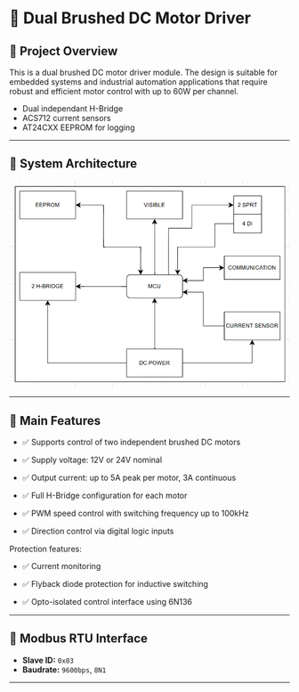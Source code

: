 # 🔋 Dual Brushed DC Motor Driver

## 📌 Project Overview
This is a dual brushed DC motor driver module. The design is suitable for embedded systems and industrial automation applications that require robust and efficient motor control with up to 60W per channel.
- Dual independant H-Bridge 
- ACS712 current sensors
- AT24CXX EEPROM for logging

---

## 📐 System Architecture

![System Architecture](./Docs/SDK.png)

---
## 🧰 Main Features

- ✅ Supports control of two independent brushed DC motors

- ✅ Supply voltage: 12V or 24V nominal

- ✅ Output current: up to 5A peak per motor, 3A continuous

- ✅ Full H-Bridge configuration for each motor

- ✅ PWM speed control with switching frequency up to 100kHz

- ✅ Direction control via digital logic inputs


Protection features:

- ✅ Current monitoring

- ✅ Flyback diode protection for inductive switching

- ✅ Opto-isolated control interface using 6N136
---
## 🔌 Modbus RTU Interface

- **Slave ID:** `0x03`
- **Baudrate:** `9600bps`, `8N1`


---